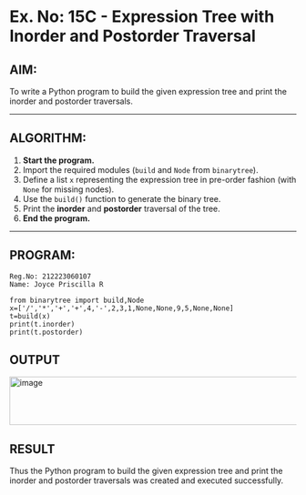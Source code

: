 # Ex. No: 15C - Expression Tree with Inorder and Postorder Traversal

## AIM:
To write a Python program to build the given expression tree and print the inorder and postorder traversals.

---

## ALGORITHM:

1. **Start the program.**
2. Import the required modules (`build` and `Node` from `binarytree`).
3. Define a list `x` representing the expression tree in pre-order fashion (with `None` for missing nodes).
4. Use the `build()` function to generate the binary tree.
5. Print the **inorder** and **postorder** traversal of the tree.
6. **End the program.**

---

## PROGRAM:

```
Reg.No: 212223060107
Name: Joyce Priscilla R

from binarytree import build,Node
x=['/','*','+','+',4,'-',2,3,1,None,None,9,5,None,None]
t=build(x)
print(t.inorder)
print(t.postorder)
```

## OUTPUT

<img width="978" height="85" alt="image" src="https://github.com/user-attachments/assets/b4564e72-d1ba-49e8-af45-c946c71facbb" />

## RESULT

Thus the Python program to build the given expression tree and print the inorder and postorder traversals was created and executed successfully.
